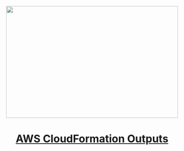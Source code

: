 
<p align="center">
  <img width="460" height="300" src="https://miro.medium.com/v2/resize:fit:1100/format:webp/1*HULX2OnL3_-T2f_WY2eTyw.png">
</p>

<h1 align="center"><a href="https://medium.com/gitconnected/aws-cloudformation-outputs-4f645a4ba863">AWS CloudFormation Outputs
</a></h1>
